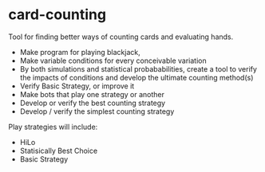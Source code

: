 # card-counting
Tool for finding better ways of counting cards and evaluating hands.

- Make program for playing blackjack, 
- Make variable conditions for every conceivable variation
- By both simulations and statistical probababilities, create a tool to verify the impacts of conditions and develop the ultimate counting method(s)
- Verify Basic Strategy, or improve it
- Make bots that play one strategy or another
- Develop or verify the best counting strategy
- Develop / verify the simplest counting strategy

Play strategies will include: 
 - HiLo
 - Statisically Best Choice
 - Basic Strategy

